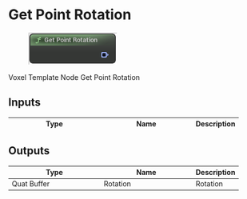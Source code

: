 # Get Point Rotation

<div align="left" data-full-width="false">

<figure><img src="Get_Point_Rotation.png" alt=""><figcaption></figcaption></figure>

</div>

Voxel Template Node Get Point Rotation

## Inputs

<table>
<thead><tr><th width="170">Type</th><th width="170">Name</th><th>Description</th></tr></thead>
<tbody>
</tbody>
</table>

## Outputs

<table>
<thead><tr><th width="170">Type</th><th width="170">Name</th><th>Description</th></tr></thead>
<tbody>
<tr><td>Quat Buffer</td><td>Rotation</td><td>Rotation</td></tr>
</tbody>
</table>